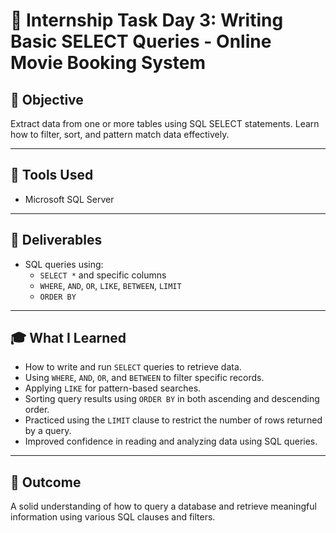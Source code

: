 
# 🎯 Internship Task Day 3: Writing Basic SELECT Queries - Online Movie Booking System

## 📌 Objective
Extract data from one or more tables using SQL SELECT statements. Learn how to filter, sort, and pattern match data effectively.

---

## 🧰 Tools Used
- Microsoft SQL Server 
---

## 📁 Deliverables
- SQL queries using:
  - `SELECT *` and specific columns
  - `WHERE`, `AND`, `OR`, `LIKE`, `BETWEEN`, `LIMIT`
  - `ORDER BY`

---

## 🎓 What I Learned
- How to write and run `SELECT` queries to retrieve data.
- Using `WHERE`, `AND`, `OR`, and `BETWEEN` to filter specific records.
- Applying `LIKE` for pattern-based searches.
- Sorting query results using `ORDER BY` in both ascending and descending order.
- Practiced using the `LIMIT` clause to restrict the number of rows returned by a query.
- Improved confidence in reading and analyzing data using SQL queries.

---

## 📌 Outcome
A solid understanding of how to query a database and retrieve meaningful information using various SQL clauses and filters.
